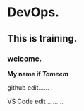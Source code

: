 # DevOps.

## This is training.

### welcome.


**My name if _Tameem_**


github edit......

VS Code edit .........
